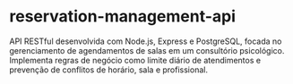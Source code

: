 # reservation-management-api
 API RESTful desenvolvida com Node.js, Express e PostgreSQL, focada no gerenciamento de agendamentos de salas em um consultório psicológico. Implementa regras de negócio como limite diário de atendimentos e prevenção de conflitos de horário, sala e profissional.
